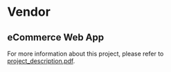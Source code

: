# Vendor

## eCommerce Web App

For more information about this project, please refer to [project_description.pdf](project_description.pdf).

